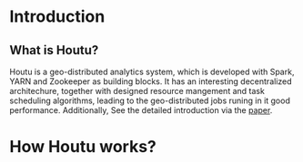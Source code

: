 Introduction
===
What is Houtu?
--- 
Houtu is a geo-distributed analytics system, which is developed with Spark, YARN and Zookeeper as building blocks. It has an interesting decentralized architechure, together with designed resource mangement and task scheduling algorithms, leading to the geo-distributed jobs runing in it good performance. Additionally,  See the detailed introduction via the [paper](https://github.com/DislabNJU/Houtu/blob/branch-0.2/Houtu-tech-report.pdf).

How Houtu works?
===
